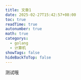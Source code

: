```yaml
---
title: 文章1
date: 2025-02-27T15:42:57+08:00
toc: true
readTime: true
autonumber: true
math: true
categorys:
  - golang
  - 计算机
showTags: false
hideBackToTop: false
---
```

测试哦